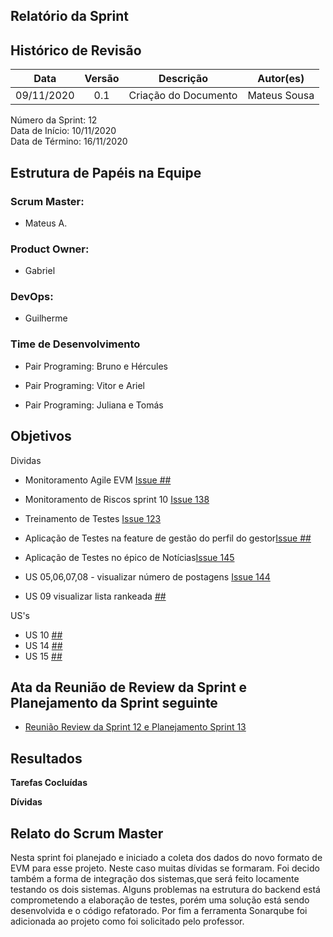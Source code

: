 
## Relatório da Sprint

## Histórico de Revisão

|   Data   |  Versão  |        Descrição       |          Autor(es)          |
|:--------:|:--------:|:----------------------:|:---------------------------:|
|09/11/2020|   0.1    | Criação do Documento        |   Mateus Sousa   |

Número da Sprint: 12 <br>
Data de Início:  10/11/2020 <br>
Data de Término: 16/11/2020 <br>

## Estrutura de Papéis na Equipe

### Scrum Master:
- Mateus A.

### Product Owner:
- Gabriel

### DevOps:
- Guilherme


### Time de Desenvolvimento

- Pair Programing: Bruno e Hércules
  

- Pair Programing: Vitor e Ariel
  

- Pair Programing: Juliana e Tomás


## Objetivos

Dividas
- Monitoramento Agile EVM [Issue ##](https://github.com/fga-eps-mds/2020.1-Grupo6/issues/)
- Monitoramento de Riscos sprint 10 [Issue 138](https://github.com/fga-eps-mds/2020.1-Grupo6/issues/138)

- Treinamento de Testes [Issue 123](https://github.com/fga-eps-mds/2020.1-Grupo6/issues/123)

- Aplicação de Testes na feature de gestão do perfil do gestor[Issue ##]()
- Aplicação de Testes no épico de Notícias[Issue 145](https://github.com/fga-eps-mds/2020.1-Grupo6/issues/145)

- US 05,06,07,08 - visualizar número de postagens [Issue 144](https://github.com/fga-eps-mds/2020.1-Grupo6/issues/144)

- US 09 visualizar lista rankeada [##](https://github.com/fga-eps-mds/2020.1-Grupo6/issues/)

US's
- US 10  [##](https://github.com/fga-eps-mds/2020.1-Grupo6/issues/)
- US 14  [##](https://github.com/fga-eps-mds/2020.1-Grupo6/issues/)
- US 15  [##](https://github.com/fga-eps-mds/2020.1-Grupo6/issues/)

## Ata da Reunião de Review da Sprint e Planejamento da Sprint seguinte

- [Reunião Review da Sprint 12 e Planejamento Sprint 13](https://github.com/fga-eps-mds/2020.1-Grupo6/issues/)


## Resultados

**Tarefas Cocluídas** 


**Dívidas**



## Relato do Scrum Master

Nesta sprint foi planejado e iniciado a coleta dos dados do novo formato de EVM para esse projeto. Neste caso muitas dívidas se formaram. Foi decido também a forma de integração dos sistemas,que será feito locamente testando os dois sistemas. Alguns problemas na estrutura do backend está comprometendo a elaboração de testes, porém uma solução está sendo desenvolvida e o código refatorado. Por fim a ferramenta Sonarqube foi adicionada ao projeto como foi solicitado pelo professor.